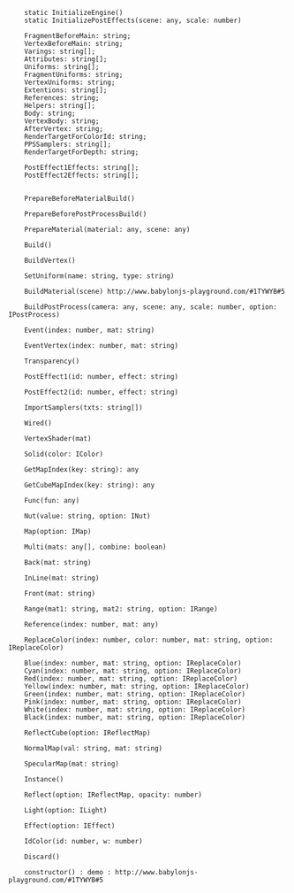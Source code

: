  
       
        static InitializeEngine()  
        static InitializePostEffects(scene: any, scale: number) 

        FragmentBeforeMain: string;
        VertexBeforeMain: string;
        Varings: string[];
        Attributes: string[];
        Uniforms: string[];
        FragmentUniforms: string;
        VertexUniforms: string;
        Extentions: string[];
        References: string;
        Helpers: string[];
        Body: string;
        VertexBody: string;
        AfterVertex: string;
        RenderTargetForColorId: string;
        PPSSamplers: string[];
        RenderTargetForDepth: string;

        PostEffect1Effects: string[];
        PostEffect2Effects: string[];


        PrepareBeforeMaterialBuild() 

        PrepareBeforePostProcessBuild()  

        PrepareMaterial(material: any, scene: any) 

        Build() 

        BuildVertex() 

        SetUniform(name: string, type: string) 

        BuildMaterial(scene) http://www.babylonjs-playground.com/#1TYWYB#5

        BuildPostProcess(camera: any, scene: any, scale: number, option: IPostProcess) 

        Event(index: number, mat: string) 

        EventVertex(index: number, mat: string) 

        Transparency() 

        PostEffect1(id: number, effect: string) 

        PostEffect2(id: number, effect: string) 

        ImportSamplers(txts: string[]) 

        Wired() 

        VertexShader(mat) 

        Solid(color: IColor) 

        GetMapIndex(key: string): any 

        GetCubeMapIndex(key: string): any 

        Func(fun: any) 

        Nut(value: string, option: INut) 

        Map(option: IMap) 

        Multi(mats: any[], combine: boolean) 

        Back(mat: string) 

        InLine(mat: string) 

        Front(mat: string) 

        Range(mat1: string, mat2: string, option: IRange) 

        Reference(index: number, mat: any) 

        ReplaceColor(index: number, color: number, mat: string, option: IReplaceColor) 

        Blue(index: number, mat: string, option: IReplaceColor) 
        Cyan(index: number, mat: string, option: IReplaceColor) 
        Red(index: number, mat: string, option: IReplaceColor) 
        Yellow(index: number, mat: string, option: IReplaceColor)  
        Green(index: number, mat: string, option: IReplaceColor) 
        Pink(index: number, mat: string, option: IReplaceColor) 
        White(index: number, mat: string, option: IReplaceColor) 
        Black(index: number, mat: string, option: IReplaceColor) 

        ReflectCube(option: IReflectMap) 

        NormalMap(val: string, mat: string) 

        SpecularMap(mat: string) 

        Instance() 

        Reflect(option: IReflectMap, opacity: number) 

        Light(option: ILight) 

        Effect(option: IEffect) 

        IdColor(id: number, w: number) 

        Discard() 
        
        constructor() : demo : http://www.babylonjs-playground.com/#1TYWYB#5
         
